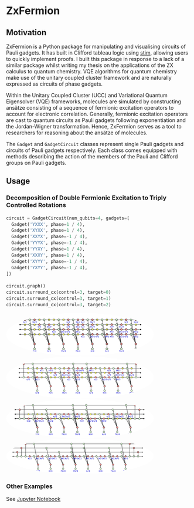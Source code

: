 # ZxFermion

## Motivation
ZxFermion is a Python package for manipulating and visualising circuits of Pauli gadgets. It has built in Clifford tableau logic using [stim](https://github.com/quantumlib/Stim), allowing users to quickly implement proofs.
I built this package in response to a lack of a similar package whilst writing my thesis on the applications of the ZX calculus to quantum chemistry.
VQE algorithms for quantum chemistry make use of the unitary coupled cluster framework and are naturally expressed as circuits of phase gadgets.

Within the Unitary Coupled Cluster (UCC) and Variational Quantum Eigensolver (VQE) frameworks, molecules are simulated by constructing ansätze consisting of a sequence of fermionic excitation operators to account for electronic correlation. Generally, fermionic excitation operators are cast to quantum circuits as Pauli gadgets following exponentiation and the Jordan-Wigner transformation. Hence, ZxFermion serves as a tool to researchers for reasoning about the ansätze of molecules.

The `Gadget` and `GadgetCircuit` classes represent single Pauli gadgets and circuits of Pauli gadgets respectively. Each class comes equipped with methods describing the action of the members of the Pauli and Clifford groups on Pauli gadgets.

## Usage

### Decomposition of Double Fermionic Excitation to Triply Controlled Rotations

```python
circuit = GadgetCircuit(num_qubits=4, gadgets=[
  Gadget('YXXX', phase=1 / 4),
  Gadget('XYXX', phase=1 / 4),
  Gadget('XXYX', phase=-1 / 4),
  Gadget('YYYX', phase=-1 / 4),
  Gadget('YYXY', phase=1 / 4),
  Gadget('XXXY', phase=1 / 4),
  Gadget('XYYY', phase=-1 / 4),
  Gadget('YXYY', phase=-1 / 4),
])

circuit.graph()
circuit.surround_cx(control=3, target=0)
circuit.surround_cx(control=3, target=1)
circuit.surround_cx(control=3, target=2)
```

<img src="figures/first.png" alt="first" style="width: 80%; display: block; border-radius: 50%">
<img src="figures/second.png" alt="first" style="width: 80%; display: block; border-radius: 50%">
<img src="figures/third.png" alt="first" style="width: 80%; display: block; border-radius: 50%">
<img src="figures/fourth.png" alt="first" style="width: 80%; display: block; border-radius: 50%">


### Other Examples
See [Jupyter Notebook](notebook.ipynb)

